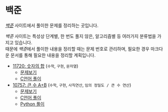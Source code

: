 <h1> 백준 </h1>

[_백준_](https://acmicpc.net) 사이트에서 풀이한 문제를 정리하는 곳입니다.

_백준_ 사이트는 특성상 단계별, 한 번도 풀지 않은, 알고리즘별 등 여러가지 분류법을 가지고 있습니다. <br>
때문에 *백준*에서 풀이한 내용을 정리할 때는 문제 번호로 관리하며, 필요한 경우 마크다운 문서를 통해 필요한 내용을 정리할 계획입니다.

- [11720: 숫자의 합](11720/) (`수학`, `구현`, `문자열`)
  - [문제보기](11720/README.md)
  - [C언어 풀이](11720/main.c)
- [10757: 큰 수 A+B](10757/) (`수학`, `구현`, `사칙연산`, `임의 정밀도 / 큰 수 연산`)
  - [문제보기](10757/README.md)
  - [C언어 풀이](10757/main.c)
  - [Python 풀이](10757/main.py)
